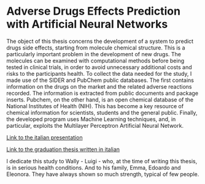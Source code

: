 # Adverse Drugs Effects Prediction with Artificial Neural Networks
The object of this thesis concerns the development of a system to predict drugs side effects, starting from molecule chemical structure. This is a particularly important problem in the development of new drugs. The molecules can be examined with computational methods before being tested in clinical trials, in order to avoid unnecessary additional costs and risks to the participants health.
To collect the data needed for the study, I made use of the SIDER and PubChem public databases.
The first contains information on the drugs on the market and the related adverse reactions recorded. The information is extracted from public documents and package inserts.
Pubchem, on the other hand, is an open chemical database of the National Institutes of Health (NIH). This has become a key resource of chemical information for scientists, students and the general public.
Finally, the developed program uses Machine Learning techniques, and, in particular, exploits the Multilayer Perceptron Artificial Neural Network.

[Link to the italian presentation](https://github.com/carlomerola/Adverse-Drugs-Effects-Prediction/blob/main/Presentazione_Tesi_Merola_Carlo_A_A__2021_2022.pdf)

[Link to the graduation thesis written in italian](https://github.com/carlomerola/Adverse-Drugs-Effects-Prediction/blob/main/Tesi_Merola_Carlo_A_A__2021_2022.pdf)

I dedicate this study to Wally - Luigi - who, at the time of writing this thesis, is in serious health conditions. And to his family, Emma, Edoardo and Eleonora. They have always shown so much strength, typical of few people.
